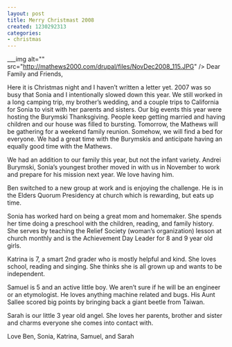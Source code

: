 ```yaml
---
layout: post
title: Merry Christmast 2008
created: 1230292313
categories:
- christmas
---
```

 ___img alt="" src="http://mathews2000.com/drupal/files/NovDec2008_115.JPG" /> 
 Dear Family and Friends, 
 
Here it is Christmas night and I haven&rsquo;t written a letter yet.  2007 was so busy that Sonia and I intentionally slowed down this year.  We still worked in a long camping trip, my brother&rsquo;s wedding, and a couple trips to California for Sonia to visit with her parents and sisters.  Our big events this year were hosting the Burymski Thanksgiving.  People keep getting married and having children and our house was filled to bursting.  Tomorrow, the Mathews will be gathering for a weekend family reunion.  Somehow, we will find a bed for everyone.  We had a great time with the Burymskis and anticipate having an equally good time with the Mathews. 
 
We had an addition to our family this year, but not the infant variety.  Andrei Burymski, Sonia&rsquo;s youngest brother moved in with us in November to work and prepare for his mission next year.  We love having him. 
 
Ben switched to a new group at work and is enjoying the challenge.  He is in the Elders Quorum Presidency at church which is rewarding, but eats up time. 
 
Sonia has worked hard on being a great mom and homemaker.  She spends her time doing a preschool with the children, reading, and family history.  She serves by teaching the Relief Society (woman&rsquo;s organization) lesson at church monthly and is the Achievement Day Leader for 8 and 9 year old girls. 
 
Katrina is 7, a smart 2nd grader who is mostly helpful and kind.  She loves school, reading and singing.  She thinks she is all grown up and wants to be independent. 
 
Samuel is 5 and an active little boy.  We aren&rsquo;t sure if he will be an engineer or an etymologist.  He loves anything machine related and bugs.  His Aunt Sallee scored big points by bringing back a giant beetle from Taiwan. 
 
Sarah is our little 3 year old angel.  She loves her parents, brother and sister and charms everyone she comes into contact with. 
 
Love Ben, Sonia, Katrina, Samuel, and Sarah 
